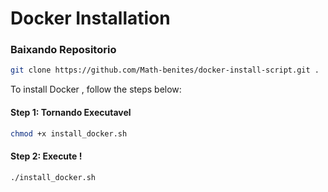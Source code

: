 # Docker Installation

### Baixando Repositorio
```bash
git clone https://github.com/Math-benites/docker-install-script.git . 
```
To install Docker , follow the steps below:

#### Step 1: Tornando Executavel
```bash
chmod +x install_docker.sh
```
#### Step 2: Execute !
```bash
./install_docker.sh
```
